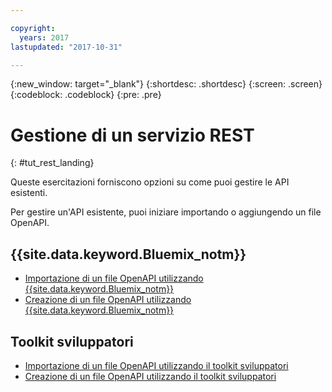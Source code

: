```yaml
---

copyright:
  years: 2017
lastupdated: "2017-10-31"

---
```



{:new_window: target="_blank"}
{:shortdesc: .shortdesc}
{:screen: .screen}
{:codeblock: .codeblock}
{:pre: .pre}

# Gestione di un servizio REST
{: #tut_rest_landing}

Queste esercitazioni forniscono opzioni su come puoi gestire le API esistenti.

Per gestire un'API esistente, puoi iniziare importando o aggiungendo un file OpenAPI.

## {{site.data.keyword.Bluemix_notm}}

- [Importazione di un file OpenAPI utilizzando {{site.data.keyword.Bluemix_notm}}](tut_import_openapi_rest_bm.html)
- [Creazione di un file OpenAPI utilizzando {{site.data.keyword.Bluemix_notm}}](tut_add_openapi_rest_bm.html)

## Toolkit sviluppatori

- [Importazione di un file OpenAPI utilizzando il toolkit sviluppatori](tut_import_openapi_rest_tk.html)
- [Creazione di un file OpenAPI utilizzando il toolkit sviluppatori](tut_add_openapi_rest_tk.html)










